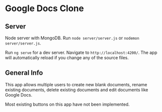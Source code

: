 # Google Docs Clone

## Server

Node server with MongoDB. 
Run `node server/server.js` or `nodemon server/server.js`.

Run `ng serve` for a dev server. Navigate to `http://localhost:4200/`. The app will automatically reload if you change any of the source files.

## General Info

This app allows multiple users to create new blank documents, rename existing documents, delete existing documents and edit documents like Google Docs.

Most existing buttons on this app have not been implemented.